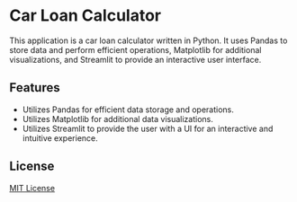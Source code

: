 # Car Loan Calculator

This application is a car loan calculator written in Python. It uses Pandas to store data and perform efficient operations, Matplotlib for additional visualizations, and Streamlit to provide an interactive user interface.

## Features

- Utilizes Pandas for efficient data storage and operations.
- Utilizes Matplotlib for additional data visualizations.
- Utilizes Streamlit to provide the user with a UI for an interactive and intuitive experience.

## License

[MIT License](LICENSE)
